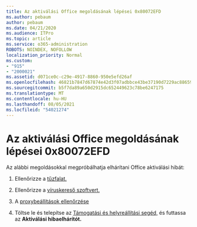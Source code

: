 ```yaml
---
title: Az aktiválási Office megoldásának lépései 0x80072EFD
ms.author: pebaum
author: pebaum
ms.date: 04/21/2020
ms.audience: ITPro
ms.topic: article
ms.service: o365-administration
ROBOTS: NOINDEX, NOFOLLOW
localization_priority: Normal
ms.custom:
- "915"
- "2000021"
ms.assetid: d071ce0c-c29e-4917-8860-950e5efd26af
ms.openlocfilehash: 46821b7847d67874e42d3f07adbbce43be37190d7229ac886595d03c43cbfeb6
ms.sourcegitcommit: b5f7da89a650d2915dc652449623c78be6247175
ms.translationtype: MT
ms.contentlocale: hu-HU
ms.lasthandoff: 08/05/2021
ms.locfileid: "54021274"
---
```

# <a name="steps-to-resolve-office-activation-error-0x80072efd"></a>Az aktiválási Office megoldásának lépései 0x80072EFD

Az alábbi megoldásokkal megpróbálhatja elhárítani Office aktiválási hibát:
  
1. Ellenőrizze a [tűzfalat.](https://support.office.com/article/0d23d3c0-c19c-4b2f-9845-5344fedc4380#BKMK_CheckFirewall)

2. Ellenőrizze a [víruskereső szoftvert.](https://support.office.com/article/0d23d3c0-c19c-4b2f-9845-5344fedc4380#BKMK_CheckAV)

3. A [proxybeállítások ellenőrzése](https://support.office.com/article/0d23d3c0-c19c-4b2f-9845-5344fedc4380#BKMK_CheckProxy)

4. Töltse le és telepítse az [Támogatási és helyreállítási segéd,](https://aka.ms/SARA-OfficeActivation-Alchemy) és futtassa az **Aktiválási hibaelhárítót.**
